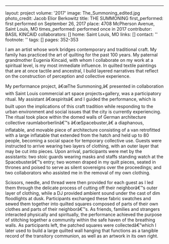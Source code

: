 ---
layout: project
volume: '2017'
image: The_Summoning_edited.jpg
photo_credit: Jacob Elior Berkowitz
title: THE SUMMONING
first_performed: first performed on September 26, 2017
place: 4708 McPherson Avenue, Saint Louis, MO
times_performed: performed once in 2017
contributor: BASIL KINCAID
collaborators: []
home: Saint Louis, MO
links: []
contact: ''
footnote: ''
tags: []
pages: 352-353



I am an artist whose work bridges contemporary and traditional craft. My family has practiced the art of quilting for the past 100 years. My paternal grandmother Eugenia Kincaid, with whom I collaborate on my work at a spiritual level, is my most immediate influence. In quilted textile paintings that are at once tactile and ancestral, I build layered narratives that reflect on the construction of perception and collective experience.

My performance project, â€œThe Summoning,â€ presented in collaboration with Saint Louis commercial art space projects+gallery, was a participatory ritual. My assistant â€œspiritsâ€ and I guided the performance, which is built upon the implications of this craft tradition while responding to the urban environment and social issues that the city is currently experiencing. The ritual took place within the domed walls of German architecture collective raumlaborberlinâ€™s â€œSpacebuster,â€ a diaphanous, inflatable, and movable piece of architecture consisting of a van retrofitted with a large inflatable that extended from the hatch and held up to 80 people, becoming a social space for temporary collective use. Guests were instructed to arrive wearing two layers of clothing, with an outer layer that may be cut into pieces. Upon arrival, participants were met by the assistants: two stoic guards wearing masks and staffs standing watch at the Spacebusterâ€™s entry; two women draped in my quilt pieces, seated in thrones and poised to serve as silent sovereigns over the proceedings; and two collaborators who assisted me in the removal of my own clothing.

Scissors, needle, and thread were then provided for each guest as I led them through the delicate process of cutting off their neighborâ€™s outer layer of clothing, while a DJ provided ambient sound under the cast of dim floodlights at dusk. Participants exchanged these fabric swatches and sewed them together into quilted squares composed of parts of their own clothes and parts of their neighborâ€™s. As friends, families and strangers interacted physically and spiritually, the performance achieved the purpose of stitching together a community within the safe haven of the breathing walls. As participants left, the patched squares were collectedâ€”which I later used to build a large quilted wall hanging that functions as a tangible record of the transitory communion, as well as an artwork in its own right.
